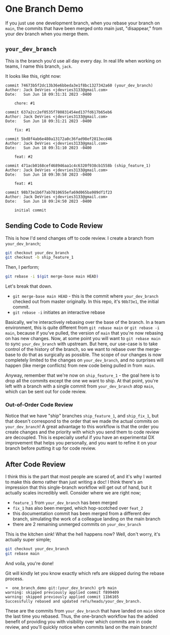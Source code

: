 # One Branch Demo

If you just use one development branch, when you rebase your branch on `main`,
the commits that have been merged onto main just, "disappear," from your dev
branch when you merge them.

## `your_dev_branch`

This is the branch you'd use all day every day. In real life when working on
teams, I name this branch, `jack`.

It looks like this, right now:

```text
commit 74673b5f2dc13b36e6bbeda3e1f8bc1327342a60 (your_dev_branch)
Author: Jack DeVries <jdevries3133@gmail.com>
Date:   Sun Jun 18 09:31:31 2023 -0400

    chore: #1

commit 637a2cc2ef0535f780831454ed137fd617b65eb6
Author: Jack DeVries <jdevries3133@gmail.com>
Date:   Sun Jun 18 09:31:21 2023 -0400

    fix: #1

commit 5bd8f4ab6e480a13172a0c36fad98ef2813ecd46
Author: Jack DeVries <jdevries3133@gmail.com>
Date:   Sun Jun 18 09:31:10 2023 -0400

    feat: #2

commit 471acb0168cef468946aa1c4c6320f938cb1558b (ship_feature_1)
Author: Jack DeVries <jdevries3133@gmail.com>
Date:   Sun Jun 18 09:30:58 2023 -0400

    feat: #1

commit 98b73e1b6f7ab7810655efa69d065ba989df1f23
Author: Jack DeVries <jdevries3133@gmail.com>
Date:   Sun Jun 18 09:24:50 2023 -0400

    initial commit
```

## Sending Code to Code Review

This is how I'd send changes off to code review. I create a branch from
`your_dev_branch`;

```bash
git checkout your_dev_branch
git checkout -b ship_feature_1
```

Then, I perform;

```bash
git rebase -i $(git merge-base main HEAD)
```

Let's break that down.

- `git merge-base main HEAD` - this is the commit where `your_dev_branch`
  checked out from master originally. In this repo, it's `98b73e1`, the initial
  commit.
- `git rebase -i` initiates an interactive rebase

Basically, we're interactively rebasing over the base of the branch. In a team
environment, this is quite different from `git rebase main` or `git rebase -i
main`, because if you've pulled, the version of `main` that you're now rebasing
on has new changes. Now, at some point you will want to `git rebase main` to
sync `your_dev_branch` with upstream. But here, our use-case is to take control
of the history of the branch, so we want to rebase over the merge-base to do
that as surgically as possible. The scope of our changes is now completely
limited to the changes on `your_dev_branch`, and no surprises will happen (like
merge conflicts) from new code being pulled in from` main`.

Anyway, remember that we're now on `ship_feature_1` - the goal here is to drop
all the commits except the one we want to ship. At that point, you're left with
a branch with a single commit from `your_dev_branch` atop `main`, which can be
sent out for code review.

### Out-of-Order Code Review

Notice that we have "ship" branches `ship_feature_1`, and `ship_fix_1`, but
that doesn't correspond to the order that we made the actual commits on
`your_dev_branch`! A great advantage to this workflow is that the order you
create changes and the priority with which you send them to code review are
decoupled. This is especially useful if you have an experimental DX improvement
that helps you personally, and you want to refine it on your branch before
putting it up for code review.

## After Code Review

I think this is the part that most people are scared of, and it's why I wanted
to make this demo rather than just writing a doc! I think there's an impression
that this single-branch workflow will get out of hand, but it actually scales
incredibly well. Consider where we are right now;

- `feature_1` from `your_dev_branch` has been merged
- `fix_1` has also been merged, which hop-scotched over `feat_2`
- this documentation commit has been merged from a different dev branch,
  simulating the work of a colleague landing on the main branch
- there are 2 remaining unmerged commits on `your_dev_branch`

This is the kitchen sink! What the hell happens now? Well, don't worry, it's
actually super simple;

```bash
git checkout your_dev_branch
git rebase main
```

And voila, you're done!

Git will kindly let you know exactly which refs are skipped during the rebase
process.

```
➜  one_branch_demo git:(your_dev_branch) grb main
warning: skipped previously applied commit f899409
warning: skipped previously applied commit 11b6165
Successfully rebased and updated refs/heads/your_dev_branch.
```

These are the commits from `your_dev_branch` that have landed on `main` since
the last time you rebased. Thus, the one-branch workflow has the added benefit
of providing you with visibility over which commits are in code review, and
you'll quickly notice when commits land on the main branch!

